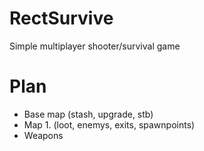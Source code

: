 # RectSurvive
Simple multiplayer shooter/survival game

# Plan
- Base map (stash, upgrade, stb)
- Map 1. (loot, enemys, exits, spawnpoints)
- Weapons
